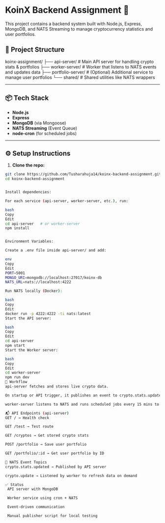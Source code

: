 # KoinX Backend Assignment 🚀

This project contains a backend system built with Node.js, Express, MongoDB, and NATS Streaming to manage cryptocurrency statistics and user portfolios.

## 🧩 Project Structure

koinx-assignment/
├── api-server/ # Main API server for handling crypto stats & portfolios
├── worker-server/ # Worker that listens to NATS events and updates data
├── portfolio-server/ # (Optional) Additional service to manage user portfolios
└── shared/ # Shared utilities like NATS wrappers


---

## 📦 Tech Stack

- **Node.js**
- **Express**
- **MongoDB** (via Mongoose)
- **NATS Streaming** (Event Queue)
- **node-cron** (for scheduled jobs)

---

## ⚙️ Setup Instructions

1. **Clone the repo:**

```bash
git clone https://github.com/Tusharahuja14/koinx-backend-assignment.git
cd koinx-backend-assignment


Install dependencies:

For each service (api-server, worker-server, etc.), run:

bash
Copy
Edit
cd api-server   # or worker-server
npm install


Environment Variables:

Create a .env file inside api-server/ and add:

env
Copy
Edit
PORT=5001
MONGO_URI=mongodb://localhost:27017/koinx-db
NATS_URL=nats://localhost:4222

Run NATS locally (Docker):

bash
Copy
Edit
docker run -p 4222:4222 -ti nats:latest
Start the API server:

bash
Copy
Edit
cd api-server
npm start
Start the Worker server:

bash
Copy
Edit
cd worker-server
npm run dev
🔁 Workflow
api-server fetches and stores live crypto data.

On startup or API trigger, it publishes an event to crypto.stats.updated.

worker-server listens to NATS and runs scheduled jobs every 15 mins to update or process crypto stats.

📬 API Endpoints (api-server)
GET / → Health check

GET /test → Test route

GET /cryptos → Get stored crypto stats

POST /portfolio → Save user portfolio

GET /portfolio/:id → Get user portfolio by ID

📡 NATS Event Topics
crypto.stats.updated → Published by API server

crypto.update → Listened by worker to refresh data on demand

✅ Status
 API server with MongoDB

 Worker service using cron + NATS

 Event-driven communication

 Manual publisher script for local testing

